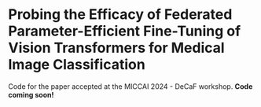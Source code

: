 # Probing the Efficacy of Federated Parameter-Efficient Fine-Tuning of Vision Transformers for Medical Image Classification

Code for the paper accepted at the MICCAI 2024 - DeCaF workshop. **Code coming soon!**
